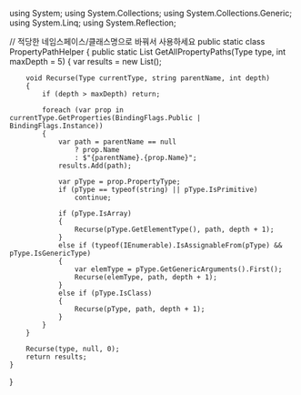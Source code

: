 using System;
using System.Collections;
using System.Collections.Generic;
using System.Linq;
using System.Reflection;

// 적당한 네임스페이스/클래스명으로 바꿔서 사용하세요
public static class PropertyPathHelper
{
    public static List<string> GetAllPropertyPaths(Type type, int maxDepth = 5)
    {
        var results = new List<string>();

        void Recurse(Type currentType, string parentName, int depth)
        {
            if (depth > maxDepth) return;

            foreach (var prop in currentType.GetProperties(BindingFlags.Public | BindingFlags.Instance))
            {
                var path = parentName == null
                    ? prop.Name
                    : $"{parentName}.{prop.Name}";
                results.Add(path);

                var pType = prop.PropertyType;
                if (pType == typeof(string) || pType.IsPrimitive) 
                    continue;

                if (pType.IsArray)
                {
                    Recurse(pType.GetElementType(), path, depth + 1);
                }
                else if (typeof(IEnumerable).IsAssignableFrom(pType) && pType.IsGenericType)
                {
                    var elemType = pType.GetGenericArguments().First();
                    Recurse(elemType, path, depth + 1);
                }
                else if (pType.IsClass)
                {
                    Recurse(pType, path, depth + 1);
                }
            }
        }

        Recurse(type, null, 0);
        return results;
    }
}
